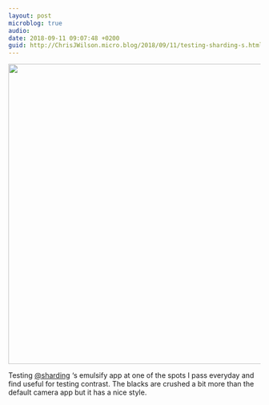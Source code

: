 ```yaml
---
layout: post
microblog: true
audio: 
date: 2018-09-11 09:07:48 +0200
guid: http://ChrisJWilson.micro.blog/2018/09/11/testing-sharding-s.html
---
```

<a href="http://chrisjwilson.me/uploads/2018/d9ff04a463.jpg"><img src="http://chrisjwilson.me/uploads/2018/d9ff04a463.jpg" width="600" height="600" style="height: auto;" class="sunlit_image" /></a>

Testing [@sharding](https://micro.blog/sharding) ‘s emulsify app at one of the spots I pass everyday and find useful for testing contrast. The blacks are crushed a bit more than the default camera app but it has a nice style. 

